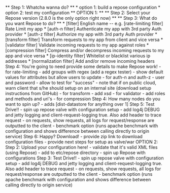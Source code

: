 ** Step 1: Whatcha wanna do? ** 
	* option 1: build a repose configuration
	* option 2: test my configuration
** OPTION 1: **
	** Step 2: Select your Repose version (2.8.0 is the only option right now) **
	** Step 3: What do you want Repose to do? **
		* [filter] English name -- e.g. [rate-limiting filter] Rate Limit my app
		* [auth-n filter] Authenticate my app with 3rd party Auth provider
		* [auth-z filter] Authorize my app with 3rd party Auth provider
		* [transform filter] Transform requests to my app from client and vice versa
		* [validator filter] Validate incoming requests to my app against roles
		* [compression filter] Compress and/or decompress incoming requests to my app and vice versa
		* [ip-identity filter] Whitelist or blacklist various ip addresses
		* [normalization filter] Add and/or remove incoming headers
	Step 4: You're going to need provide some details to make Repose work!
		- for rate-limiting
			- add groups with regex (add a regex tester)
			- show default values for attributes but allow users to update
		- for auth-n and auth-z
			- user and password
			- allow to test for "success" - note that if on public cloud, warn client that s/he should setup on an internal site (download setup instructions from GitHub)
		- for transform
			- add xsd
		- for validator
			- add roles and methods and uri's
		- for compression
	Step 4: How many nodes do you want to spin up?
		- adds [dist-datastore for anything over 1]
	Step 5: Test Drive!!
		- spin up repose valve with configuration setup - add log4j DEBUG and jetty logging and client-request-logging true.  Also add header to trace request
		- on requests, show requests, all logs for request/response are outputted to the client
		- benchmark option (runs apache benchmark with configuration and shows difference between calling directly to origin service)
	Step 6: Happy?  Download!
		- provide zip link to download configuration files
		- provide next steps for setup as valve/war
OPTION 2:
	Step 2: Upload your configuration here!
		- validate that it's valid XML files (using Repose)
		- add to etc/repose directory
		- spin up Repose with configurations
	Step 3: Test Drive!!
		- spin up repose valve with configuration setup - add log4j DEBUG and jetty logging and client-request-logging true.  Also add header to trace request
		- on requests, show requests, all logs for request/response are outputted to the client
		- benchmark option (runs apache benchmark with configuration and shows difference between calling directly to origin service)	
